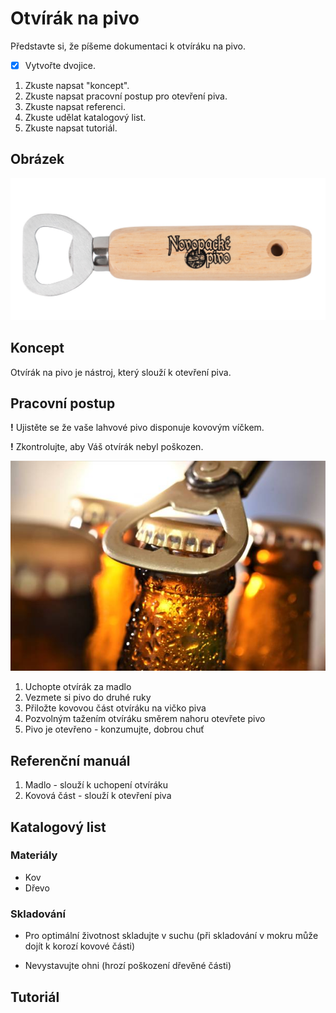 # Otvírák na pivo

Představte si, že píšeme dokumentaci k otvíráku na pivo.
-   [x] Vytvořte dvojice.

1.  Zkuste napsat "koncept".
2.  Zkuste napsat pracovní postup pro otevření piva.
3.  Zkuste napsat referenci.
4.  Zkuste udělat katalogový list.
5.  Zkuste napsat tutoriál. 

## Obrázek

![Otvírák na pivo](otvirak.png)

## Koncept

Otvírák na pivo je nástroj, který slouží k otevření piva.

## Pracovní postup
**!** Ujistěte se že vaše lahvové pivo disponuje kovovým víčkem.

**!** Zkontrolujte, aby Váš otvírák nebyl poškozen.

![otevírání](./otevírání.jpg)

1.  Uchopte otvírák za madlo
2.  Vezmete si pivo do druhé ruky
3.  Přiložte kovovou část otvíráku na vičko piva
4.  Pozvolným tažením otvíráku směrem nahoru otevřete pivo
5.  Pivo je otevřeno - konzumujte, dobrou chuť

## Referenční manuál
1. Madlo - slouží k uchopení otvíráku
2. Kovová část - slouží k otevření piva

## Katalogový list

### Materiály

-   Kov
-   Dřevo

### Skladování

-   Pro optimální životnost skladujte v suchu (při skladování v mokru může dojít k korozí kovové části)

- Nevystavujte ohni (hrozí poškození dřevěné části)

## Tutoriál

